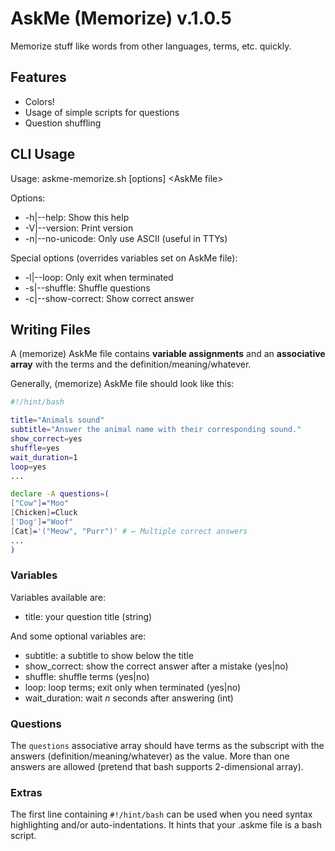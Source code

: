 # AskMe (Memorize) v.1.0.5
Memorize stuff like words from other languages, terms, etc. quickly.

## Features
- Colors!
- Usage of simple scripts for questions
- Question shuffling

## CLI Usage
Usage: askme-memorize.sh [options] \<AskMe file\>

Options:
- -h|--help: Show this help
- -V|--version: Print version
- -n|--no-unicode: Only use ASCII (useful in TTYs)

Special options (overrides variables set on AskMe file):
- -l|--loop: Only exit when terminated
- -s|--shuffle: Shuffle questions
- -c|--show-correct: Show correct answer

## Writing Files
A (memorize) AskMe file contains **variable assignments** and an **associative array** with the terms and the definition/meaning/whatever.

Generally, (memorize) AskMe file should look like this:

```bash
#!/hint/bash

title="Animals sound"
subtitle="Answer the animal name with their corresponding sound."
show_correct=yes
shuffle=yes
wait_duration=1
loop=yes
...

declare -A questions=(
["Cow"]="Moo"
[Chicken]=Cluck
['Dog']="Woof"
[Cat]='("Meow", "Purr")' # ← Multiple correct answers
...
)

```

### Variables
Variables available are:
- title: your question title (string)

And some optional variables are:
- subtitle: a subtitle to show below the title
- show\_correct: show the correct answer after a mistake (yes|no)
- shuffle: shuffle terms (yes|no)
- loop: loop terms; exit only when terminated (yes|no)
- wait\_duration: wait *n* seconds after answering (int)

### Questions
The `questions` associative array should have terms as the subscript with the answers (definition/meaning/whatever) as the value. More than one answers are allowed (pretend that bash supports 2-dimensional array).

### Extras
The first line containing `#!/hint/bash` can be used when you need syntax highlighting and/or auto-indentations. It hints that your .askme file is a bash script.
